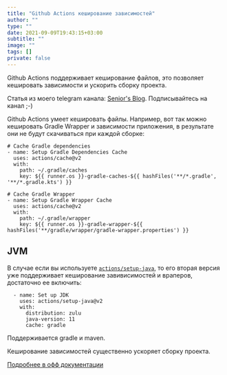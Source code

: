 ```yaml
---
title: "Github Actions кеширование зависимостей"
author: ""
type: ""
date: 2021-09-09T19:43:15+03:00
subtitle: ""
image: ""
tags: []
private: false
---
```

Github Actions поддерживает кеширование файлов, это позволяет кешировать зависимости и ускорить сборку проекта.

<!--more-->
Статья из моего telegram канала: [Senior's Blog](https://t.me/seniorsITBlog). Подписывайтесь на канал ;-)

Github Actions умеет кешировать файлы. Например, вот так можно кешировать Gradle Wrapper и зависимости приложения, в результате они не будут скачиваться при каждой сборке:
```
# Cache Gradle dependencies
- name: Setup Gradle Dependencies Cache
  uses: actions/cache@v2
  with:
    path: ~/.gradle/caches
    key: ${{ runner.os }}-gradle-caches-${{ hashFiles('**/*.gradle', '**/*.gradle.kts') }}

# Cache Gradle Wrapper
- name: Setup Gradle Wrapper Cache
  uses: actions/cache@v2
  with:
    path: ~/.gradle/wrapper
    key: ${{ runner.os }}-gradle-wrapper-${{ hashFiles('**/gradle/wrapper/gradle-wrapper.properties') }}
```

## JVM
В случае если вы используете [`actions/setup-java`](https://github.com/actions/setup-java), то его вторая версия уже поддерживает кеширование завивисимостей и враперов, достаточно ее включить:
```
  - name: Set up JDK
    uses: actions/setup-java@v2
    with:
      distribution: zulu
      java-version: 11
      cache: gradle
```
Поддерживается gradle и maven.

Кеширование зависимостей существенно ускоряет сборку проекта.

[Подробнее в офф документации](https://docs.github.com/en/actions/guides/caching-dependencies-to-speed-up-workflows)